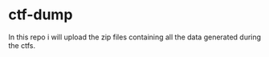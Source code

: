 # ctf-dump
In this repo i will upload the zip files containing all the data generated during the ctfs.
